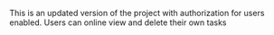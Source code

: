 
This is an updated version of the project with authorization for users enabled. Users can online view and delete their own tasks
